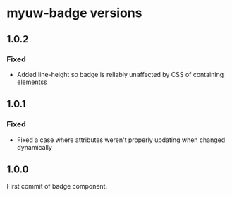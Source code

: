 # myuw-badge versions

## 1.0.2

### Fixed
- Added line-height so badge is reliably unaffected by CSS of containing elementss

## 1.0.1

### Fixed
- Fixed a case where attributes weren't properly updating when changed dynamically

## 1.0.0

First commit of badge component.